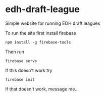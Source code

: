 # edh-draft-league
Simple website for running EDH draft leagues

To run the site first install firebase

```npm install -g firebase-tools```

Then run

```firebase serve```

If this doesn't work try

```firebase init```

If that doesn't work, message me...
